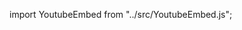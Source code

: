 import YoutubeEmbed from "../src/YoutubeEmbed.js";

<YoutubeEmbed link="https://www.youtube.com/embed/-2URtvnYi3o" />